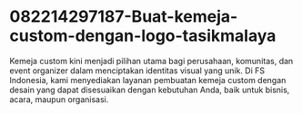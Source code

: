# 082214297187-Buat-kemeja-custom-dengan-logo-tasikmalaya
Kemeja custom kini menjadi pilihan utama bagi perusahaan, komunitas, dan event organizer dalam menciptakan identitas visual yang unik. Di FS Indonesia, kami menyediakan layanan pembuatan kemeja custom dengan desain yang dapat disesuaikan dengan kebutuhan Anda, baik untuk bisnis, acara, maupun organisasi.
